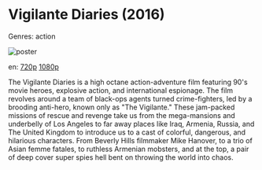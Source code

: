 # Vigilante Diaries (2016)

Genres: action

![poster](http://image.tmdb.org/t/p/w500/dsZ3WuPJyOajalMZ5SqtvdaFHIF.jpg)

en:
  [720p](magnet:?xt=urn:btih:F69D217A4F0DBF63486FA846A08E1CADD690BE8C&tr=udp://glotorrents.pw:6969/announce&tr=udp://tracker.opentrackr.org:1337/announce&tr=udp://torrent.gresille.org:80/announce&tr=udp://tracker.openbittorrent.com:80&tr=udp://tracker.coppersurfer.tk:6969&tr=udp://tracker.leechers-paradise.org:6969&tr=udp://p4p.arenabg.ch:1337&tr=udp://tracker.internetwarriors.net:1337)
  [1080p](magnet:?xt=urn:btih:D0C07228166945231278EB4D859C4E349AD9E795&tr=udp://glotorrents.pw:6969/announce&tr=udp://tracker.opentrackr.org:1337/announce&tr=udp://torrent.gresille.org:80/announce&tr=udp://tracker.openbittorrent.com:80&tr=udp://tracker.coppersurfer.tk:6969&tr=udp://tracker.leechers-paradise.org:6969&tr=udp://p4p.arenabg.ch:1337&tr=udp://tracker.internetwarriors.net:1337)
  


The Vigilante Diaries is a high octane action-adventure film featuring 90's movie heroes, explosive action, and international espionage. The film revolves around a team of black-ops agents turned crime-fighters, led by a brooding anti-hero, known only as "The Vigilante." These jam-packed missions of rescue and revenge take us from the mega-mansions and underbelly of Los Angeles to far away places like Iraq, Armenia, Russia, and The United Kingdom to introduce us to a cast of colorful, dangerous, and hilarious characters. From Beverly Hills filmmaker Mike Hanover, to a trio of Asian femme fatales, to ruthless Armenian mobsters, and at the top, a pair of deep cover super spies hell bent on throwing the world into chaos.